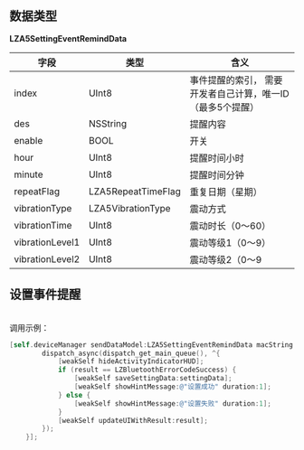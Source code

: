 <a name="D2WIh"></a>
## 数据类型
**LZA5SettingEventRemindData**

| 字段 | 类型 | 含义 |
| --- | --- | --- |
| index | UInt8 | 事件提醒的索引， 需要开发者自己计算，唯一ID （最多5个提醒） |
| des | NSString | 提醒内容 |
| enable | BOOL | 开关 |
| hour | UInt8 | 提醒时间小时 |
| minute | UInt8 | 提醒时间分钟 |
| repeatFlag | LZA5RepeatTimeFlag | 重复日期（星期） |
| vibrationType | LZA5VibrationType | 震动方式 |
| vibrationTime | UInt8 | 震动时长（0～60） |
| vibrationLevel1 | UInt8 | 震动等级1（0～9） |
| vibrationLevel2 | UInt8 | 震动等级2（0～9 |

<a name="wTIhS"></a>
#### 
<a name="NCJAa"></a>
## 设置事件提醒

<br />调用示例：
```objectivec
[self.deviceManager sendDataModel:LZA5SettingEventRemindData macString:self.device.mac completion:^(LZBluetoothErrorCode result, id resp) {
        dispatch_async(dispatch_get_main_queue(), ^{
            [weakSelf hideActivityIndicatorHUD];
            if (result == LZBluetoothErrorCodeSuccess) {
                [weakSelf saveSettingData:settingData];
                [weakSelf showHintMessage:@"设置成功" duration:1];
            } else {
                [weakSelf showHintMessage:@"设置失败" duration:1];
            }
            [weakSelf updateUIWithResult:result];
        });
    }];
```




